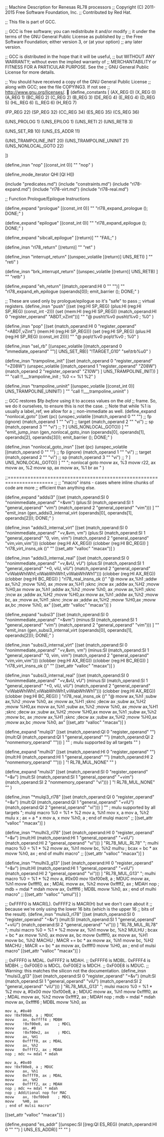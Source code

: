 ;;  Machine Description for Renesas RL78 processors
;;  Copyright (C) 2011-2015 Free Software Foundation, Inc.
;;  Contributed by Red Hat.

;; This file is part of GCC.

;; GCC is free software; you can redistribute it and/or modify
;; it under the terms of the GNU General Public License as published by
;; the Free Software Foundation; either version 3, or (at your option)
;; any later version.

;; GCC is distributed in the hope that it will be useful,
;; but WITHOUT ANY WARRANTY; without even the implied warranty of
;; MERCHANTABILITY or FITNESS FOR A PARTICULAR PURPOSE.  See the
;; GNU General Public License for more details.

;; You should have received a copy of the GNU General Public License
;; along with GCC; see the file COPYING3.  If not see
;; <http://www.gnu.org/licenses/>.

(define_constants
  [
   (AX_REG 0)
   (X_REG 0)
   (A_REG 1)
   (BC_REG 2)
   (C_REG 2)
   (B_REG 3)
   (DE_REG 4)
   (E_REG 4)
   (D_REG 5)
   (HL_REG 6)
   (L_REG 6)
   (H_REG 7)

   (FP_REG 22)
   (SP_REG 32)
   (CC_REG 34)
   (ES_REG 35)
   (CS_REG 36)

   (UNS_PROLOG	1)
   (UNS_EPILOG	1)
   (UNS_RETI	2)
   (UNS_RETB	3)

   (UNS_SET_RB	10)
   (UNS_ES_ADDR	11)

   (UNS_TRAMPOLINE_INIT		20)
   (UNS_TRAMPOLINE_UNINIT	21)
   (UNS_NONLOCAL_GOTO		22)

   ])

(define_insn "nop"
  [(const_int 0)]
  ""
  "nop"
  )

(define_mode_iterator QHI [QI HI])

(include "predicates.md")
(include "constraints.md")
(include "rl78-expand.md")
(include "rl78-virt.md")
(include "rl78-real.md")


;; Function Prologue/Epilogue Instructions

(define_expand "prologue"
  [(const_int 0)]
  ""
  "rl78_expand_prologue (); DONE;"
)

(define_expand "epilogue"
  [(const_int 0)]
  ""
  "rl78_expand_epilogue (); DONE;"
)

(define_expand "sibcall_epilogue"
  [(return)]
  ""
  "FAIL;"
)

(define_insn "rl78_return"
  [(return)]
  ""
  "ret"
)

(define_insn "interrupt_return"
  [(unspec_volatile [(return)] UNS_RETI) ]
  ""
  "reti"
)

(define_insn "brk_interrupt_return"
  [(unspec_volatile [(return)] UNS_RETB) ]
  ""
  "retb"
)

(define_expand "eh_return"
  [(match_operand:HI 0 "" "")]
  ""
  "rl78_expand_eh_epilogue (operands[0]);
   emit_barrier ();
   DONE;"
)

;; These are used only by prologue/epilogue so it's "safe" to pass
;; virtual registers.
(define_insn "push"
  [(set (reg:HI SP_REG)
	(plus:HI (reg:HI SP_REG)
		  (const_int -2)))
   (set (mem:HI (reg:HI SP_REG))
	(match_operand:HI 0 "register_operand" "ABDT,vZint"))]
  ""
  "@
   push\t%v0
   push\t%v0 ; %0"
)

(define_insn "pop"
  [(set (match_operand:HI 0 "register_operand" "=ABDT,vZint")
	(mem:HI (reg:HI SP_REG)))
   (set (reg:HI SP_REG)
	(plus:HI (reg:HI SP_REG)
		    (const_int 2)))]
  ""
  "@
   pop\t%v0
   pop\t%v0 ; %0"
)

(define_insn "sel_rb"
  [(unspec_volatile [(match_operand 0 "immediate_operand" "")] UNS_SET_RB)]
  "!TARGET_G10"
  "sel\trb%u0"
  )

(define_insn "trampoline_init"
  [(set (match_operand 0 "register_operand" "=Z08W")
	(unspec_volatile [(match_operand 1 "register_operand" "Z08W")
			  (match_operand 2 "register_operand" "Z10W")
			  ] UNS_TRAMPOLINE_INIT))
   ]
  ""
  "call !!___trampoline_init ; %0 <= %1 %2"
  )

(define_insn "trampoline_uninit"
  [(unspec_volatile [(const_int 0)] UNS_TRAMPOLINE_UNINIT)
   ]
  ""
  "call !!___trampoline_uninit"
  )

;; GCC restores $fp *before* using it to access values on the *old*
;; frame.  So, we do it ourselves, to ensure this is not the case.
;; Note that while %1 is usually a label_ref, we allow for a
;; non-immediate as well.
(define_expand "nonlocal_goto"
  [(set (pc)
	(unspec_volatile [(match_operand 0 "" "") ;; fp (ignore)
			  (match_operand 1 "" "vi") ;; target
			  (match_operand 2 "" "vi") ;; sp
			  (match_operand 3 "" "vi") ;; ?
			  ] UNS_NONLOCAL_GOTO))
   ]
  ""
  "emit_jump_insn (gen_nonlocal_goto_insn (operands[0], operands[1], operands[2], operands[3]));
   emit_barrier ();
   DONE;"
  )

(define_insn "nonlocal_goto_insn"
  [(set (pc)
	(unspec_volatile [(match_operand 0 "" "") ;; fp (ignore)
			  (match_operand 1 "" "vi") ;; target
			  (match_operand 2 "" "vi") ;; sp
			  (match_operand 3 "" "vi") ;; ?
			  ] UNS_NONLOCAL_GOTO))
   ]
  ""
  "; nonlocal goto
	movw	ax, %3
	movw	r22, ax
	movw	ax, %2
	movw	sp, ax
	movw	ax, %1
	br	ax
"
  )

;;======================================================================
;;
;; "macro" insns - cases where inline chunks of code are more
;; efficient than anything else.

(define_expand "addsi3"
  [(set (match_operand:SI          0 "nonimmediate_operand" "=&vm")
	(plus:SI (match_operand:SI 1 "general_operand"      "vim")
		 (match_operand    2 "general_operand"      "vim")))
   ]
  ""
  "emit_insn (gen_addsi3_internal_virt (operands[0], operands[1], operands[2]));
   DONE;"
)

(define_insn "addsi3_internal_virt"
  [(set (match_operand:SI          0 "nonimmediate_operand" "=v,&vm, vm")
	(plus:SI (match_operand:SI 1 "general_operand"      "0, vim, vim")
		 (match_operand    2 "general_operand"      "vim,vim,vim")))
   (clobber (reg:HI AX_REG))
   (clobber (reg:HI BC_REG))
   ]
  "rl78_virt_insns_ok ()"
  ""
  [(set_attr "valloc" "macax")]
)

(define_insn "addsi3_internal_real"
  [(set (match_operand:SI          0 "nonimmediate_operand" "=v,&vU, vU")
	(plus:SI (match_operand:SI 1 "general_operand"      "+0, viU, viU")
		 (match_operand    2 "general_operand"      "viWabWhlWh1,viWabWhlWh1,viWabWhlWh1")))
   (clobber (reg:HI AX_REG))
   (clobber (reg:HI BC_REG))
   ]
  "rl78_real_insns_ok ()"
  "@
   movw ax,%h1 \;addw ax,%h2 \;movw %h0, ax \;movw ax,%H1 \;sknc \;incw ax \;addw ax,%H2 \;movw %H0,ax
   movw ax,%h1 \;addw ax,%h2 \;movw %h0, ax \;movw ax,%H1 \;sknc \;incw ax \;addw ax,%H2 \;movw %H0,ax
   movw ax,%h1 \;addw ax,%h2 \;movw bc,  ax \;movw ax,%H1 \;sknc \;incw ax \;addw ax,%H2 \;movw %H0,ax \;movw ax,bc \;movw %h0, ax"
  [(set_attr "valloc" "macax")]
)

(define_expand "subsi3"
  [(set (match_operand:SI           0 "nonimmediate_operand" "=&vm")
	(minus:SI (match_operand:SI 1 "general_operand"      "vim")
		  (match_operand    2 "general_operand"    "vim")))
   ]
  ""
  "emit_insn (gen_subsi3_internal_virt (operands[0], operands[1], operands[2]));
  DONE;"
)

(define_insn "subsi3_internal_virt"
  [(set (match_operand:SI           0 "nonimmediate_operand" "=v,&vm, vm")
	(minus:SI (match_operand:SI 1 "general_operand"      "0, vim, vim")
		  (match_operand    2 "general_operand"      "vim,vim,vim")))
   (clobber (reg:HI AX_REG))
   (clobber (reg:HI BC_REG))
   ]
  "rl78_virt_insns_ok ()"
  ""
  [(set_attr "valloc" "macax")]
)

(define_insn "subsi3_internal_real"
  [(set (match_operand:SI           0 "nonimmediate_operand" "=v,&vU, vU")
	(minus:SI (match_operand:SI 1 "general_operand"      "+0, viU, viU")
		  (match_operand    2 "general_operand"      "viWabWhlWh1,viWabWhlWh1,viWabWhlWh1")))
   (clobber (reg:HI AX_REG))
   (clobber (reg:HI BC_REG))
   ]
  "rl78_real_insns_ok ()"
  "@
   movw ax,%h1 \;subw ax,%h2 \;movw %h0, ax \;movw ax,%H1 \;sknc \;decw ax \;subw ax,%H2 \;movw %H0,ax
   movw ax,%h1 \;subw ax,%h2 \;movw %h0, ax \;movw ax,%H1 \;sknc \;decw ax \;subw ax,%H2 \;movw %H0,ax
   movw ax,%h1 \;subw ax,%h2 \;movw bc,  ax \;movw ax,%H1 \;sknc \;decw ax \;subw ax,%H2 \;movw %H0,ax \;movw ax,bc \;movw %h0, ax"
  [(set_attr "valloc" "macax")]
)

(define_expand "mulqi3"
  [(set (match_operand:QI          0 "register_operand" "")
	(mult:QI  (match_operand:QI 1 "general_operand" "")
		  (match_operand:QI 2 "nonmemory_operand" "")))
   ]
  "" ; mulu supported by all targets
  ""
)

(define_expand "mulhi3"
  [(set (match_operand:HI          0 "register_operand" "")
	(mult:HI (match_operand:HI 1 "general_operand" "")
		 (match_operand:HI 2 "nonmemory_operand" "")))
   ]
  "! RL78_MUL_NONE"
  ""
)

(define_expand "mulsi3"
  [(set (match_operand:SI          0 "register_operand" "=&v")
	(mult:SI (match_operand:SI 1 "general_operand" "+vim")
		 (match_operand:SI 2 "nonmemory_operand" "vi")))
   ]
  "! RL78_MUL_NONE"
  ""
)

(define_insn "*mulqi3_rl78"
  [(set (match_operand:QI          0 "register_operand" "=&v")
	(mult:QI (match_operand:QI 1 "general_operand" "+viU")
		 (match_operand:QI 2 "general_operand" "vi")))
   ]
  "" ; mulu supported by all targets
  "; mulqi macro %0 = %1 * %2
	mov    a, %h1
	mov    x, a
	mov    a, %h2
	mulu   x ; ax = a * x
	mov    a, x
	mov    %h0, a
	; end of mulqi macro"
;;  [(set_attr "valloc" "macax")]
)

(define_insn "*mulhi3_rl78"
  [(set (match_operand:HI          0 "register_operand" "=&v")
	(mult:HI (match_operand:HI 1 "general_operand" "+viU")
		 (match_operand:HI 2 "general_operand" "vi")))
   ]
  "RL78_MUL_RL78"
  "; mulhi macro %0 = %1 * %2
	movw    ax, %h1
	movw    bc, %h2
	mulhu   ; bcax = bc * ax
	movw    %h0, ax
	; end of mulhi macro"
;;  [(set_attr "valloc" "macax")]
)

(define_insn "*mulhi3_g13"
  [(set (match_operand:HI          0 "register_operand" "=&v")
	(mult:HI (match_operand:HI 1 "general_operand" "+viU")
		 (match_operand:HI 2 "general_operand" "vi")))
   ]
  "RL78_MUL_G13"
  "; mulhi macro %0 = %1 * %2
	mov     a, #0x00
	mov     !0xf00e8, a     ; MDUC
	movw    ax, %h1
	movw    0xffff0, ax     ; MDAL
	movw    ax, %h2
	movw    0xffff2, ax     ; MDAH
	nop     ; mdb = mdal * mdah
	movw    ax, 0xffff6     ; MDBL
	movw    %h0, ax
        ; end of mulhi macro"
;;  [(set_attr "valloc" "umul")]
)

;; 0xFFFF0 is MACR(L).  0xFFFF2 is MACR(H) but we don't care about it
;; because we're only using the lower 16 bits (which is the upper 16
;; bits of the result).
(define_insn "mulsi3_rl78"
  [(set (match_operand:SI          0 "register_operand" "=&v")
	(mult:SI (match_operand:SI 1 "general_operand" "+viU")
		 (match_operand:SI 2 "general_operand" "vi")))
   ]
  "RL78_MUL_RL78"
  "; mulsi macro %0 = %1 * %2
	movw	ax, %h1
	movw	bc, %h2
	MULHU	; bcax = bc * ax
	movw	%h0, ax
	movw	ax, bc
	movw	0xffff0, ax
	movw	ax, %H1
	movw	bc, %h2
	MACHU	; MACR += bc * ax
	movw	ax, %h1
	movw	bc, %H2
	MACHU	; MACR += bc * ax
	movw	ax, 0xffff0
	movw	%H0, ax
	; end of mulsi macro"
  [(set_attr "valloc" "macax")]
  )

;; 0xFFFF0 is MDAL.  0xFFFF2 is MDAH.
;; 0xFFFF6 is MDBL.  0xFFFF4 is MDBH.
;; 0xF00E0 is MDCL.  0xF00E2 is MDCH.
;; 0xF00E8 is MDUC.
;; Warning: this matches the silicon not the documentation.
(define_insn "mulsi3_g13"
  [(set (match_operand:SI          0 "register_operand" "=&v")
	(mult:SI (match_operand:SI 1 "general_operand" "viU")
		 (match_operand:SI 2 "general_operand" "viU")))
   ]
  "RL78_MUL_G13"
  "; mulsi macro %0 = %1 * %2
	mov	a, #0x00
	mov	!0xf00e8, a	; MDUC
	movw	ax, %h1
	movw	0xffff0, ax	; MDAL
	movw	ax, %h2
	movw	0xffff2, ax	; MDAH
	nop	; mdb = mdal * mdah
	movw	ax, 0xffff6	; MDBL
	movw	%h0, ax

	mov	a, #0x40
	mov	!0xf00e8, a	; MDUC
	movw	ax, 0xffff4	; MDBH
	movw	!0xf00e0, ax	; MDCL
	movw	ax, #0
	movw	!0xf00e2, ax	; MDCL
	movw	ax, %H1
	movw	0xffff0, ax	; MDAL
	movw	ax, %h2
	movw	0xffff2, ax	; MDAH
	nop	; mdc += mdal * mdah

	mov	a, #0x40
	mov	!0xf00e8, a	; MDUC
	movw	ax, %h1
	movw	0xffff0, ax	; MDAL
	movw	ax, %H2
	movw	0xffff2, ax	; MDAH
	nop	; mdc += mdal * mdah
	nop	; Additional nop for MAC
	movw	ax, !0xf00e0	; MDCL
	movw	%H0, ax
	; end of mulsi macro"
  [(set_attr "valloc" "macax")]
  )

(define_expand "es_addr"
  [(unspec:SI [(reg:QI ES_REG)
	       (match_operand:HI 0 "" "")
	       ] UNS_ES_ADDR)]
  ""
  ""
)
